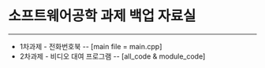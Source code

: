 # 소프트웨어공학 과제 백업 자료실
---------
- 1차과제 - 전화번호북 -- [main file = main.cpp]
- 2차과제 - 비디오 대여 프로그램 -- [all_code & module_code]
